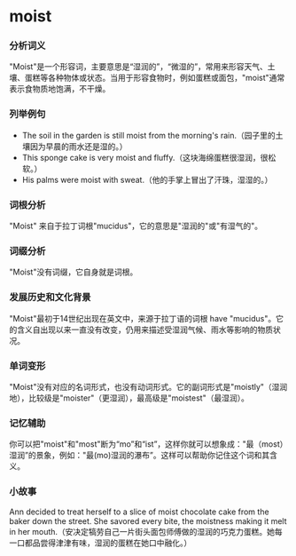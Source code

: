 # moist

### 分析词义

  

"Moist"是一个形容词，主要意思是“湿润的”，“微湿的”，常用来形容天气、土壤、蛋糕等各种物体或状态。当用于形容食物时，例如蛋糕或面包，"moist"通常表示食物质地饱满，不干燥。

  

### 列举例句

  

*   The soil in the garden is still moist from the morning's rain.（园子里的土壤因为早晨的雨水还是湿的。）
*   This sponge cake is very moist and fluffy.（这块海绵蛋糕很湿润，很松软。）
*   His palms were moist with sweat.（他的手掌上冒出了汗珠，湿湿的。）

  

### 词根分析

  

"Moist" 来自于拉丁词根"mucidus"，它的意思是"湿润的"或"有湿气的"。

  

### 词缀分析

  

"Moist"没有词缀，它自身就是词根。

  

### 发展历史和文化背景

  

"Moist"最初于14世纪出现在英文中，来源于拉丁语的词根 have "mucidus"。它的含义自出现以来一直没有改变，仍用来描述受湿润气候、雨水等影响的物质状况。

  

### 单词变形

  

"Moist"没有对应的名词形式，也没有动词形式。它的副词形式是"moistly"（湿润地），比较级是"moister"（更湿润），最高级是"moistest"（最湿润）。

  

### 记忆辅助

  

你可以把"moist"和"most"断为“mo”和“ist”，这样你就可以想象成："最（most）湿润”的景象，例如："最(mo)湿润的瀑布”。这样可以帮助你记住这个词和其含义。

  

### 小故事

  

Ann decided to treat herself to a slice of moist chocolate cake from the baker down the street. She savored every bite, the moistness making it melt in her mouth.（安决定犒劳自己一片街头面包师傅做的湿润的巧克力蛋糕。她每一口都品尝得津津有味，湿润的蛋糕在她口中融化。）

